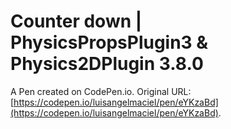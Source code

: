 # Counter down | PhysicsPropsPlugin3 & Physics2DPlugin 3.8.0

A Pen created on CodePen.io. Original URL: [https://codepen.io/luisangelmaciel/pen/eYKzaBd](https://codepen.io/luisangelmaciel/pen/eYKzaBd).


